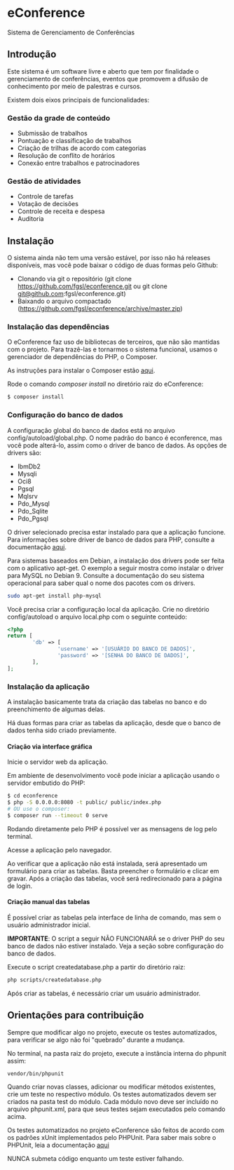 # eConference

Sistema de Gerenciamento de Conferências

## Introdução

Este sistema é um software livre e aberto que tem por finalidade o gerenciamento de conferências, eventos que promovem a difusão de conhecimento por meio de palestras e cursos.

Existem dois eixos principais de funcionalidades:

### Gestão da grade de conteúdo

* Submissão de trabalhos
* Pontuação e classificação de trabalhos
* Criação de trilhas de acordo com categorias
* Resolução de conflito de horários
* Conexão entre trabalhos e patrocinadores

### Gestão de atividades

* Controle de tarefas
* Votação de decisões
* Controle de receita e despesa
* Auditoria

## Instalação

O sistema ainda não tem uma versão estável, por isso não há releases disponíveis, mas você pode baixar o código de duas formas pelo Github:

* Clonando via git o repositório (git clone https://github.com/fgsl/econference.git ou git clone git@github.com:fgsl/econference.git)
* Baixando o arquivo compactado (https://github.com/fgsl/econference/archive/master.zip)

### Instalação das dependências

O eConference faz uso de bibliotecas de terceiros, que não são mantidas com o projeto. Para trazê-las e tornarmos o sistema funcional, usamos o gerenciador de dependências do PHP, o Composer.

As instruções para instalar o Composer estão [aqui](https://getcomposer.org/download).

Rode o comando *composer install* no diretório raiz do eConference:

```bash
$ composer install
```

### Configuração do banco de dados

A configuração global do banco de dados está no arquivo config/autoload/global.php. O nome padrão do banco é econference, mas você pode alterá-lo, assim como o driver de banco de dados. As opções de drivers são: 

* IbmDb2
* Mysqli
* Oci8
* Pgsql
* Mqlsrv
* Pdo_Mysql
* Pdo_Sqlite
* Pdo_Pgsql 

O driver selecionado precisa estar instalado para que a aplicação funcione. Para informações sobre driver de banco de dados para PHP, consulte a documentação [aqui](http://php.net/manual/pt_BR/refs.database.php).

Para sistemas baseados em Debian, a instalação dos drivers pode ser feita com o aplicativo apt-get. O exemplo a seguir mostra como instalar o driver para MySQL no Debian 9. Consulte a documentação do seu sistema operacional para saber qual o nome dos pacotes com os drivers.

```bash
sudo apt-get install php-mysql
```

Você precisa criar a configuração local da aplicação. Crie no diretório config/autoload o arquivo local.php com o seguinte conteúdo:

```php
<?php
return [
		'db' => [
				'username' => '[USUÁRIO DO BANCO DE DADOS]',
				'password' => '[SENHA DO BANCO DE DADOS]',
		],
];

```

### Instalação da aplicação

A instalação basicamente trata da criação das tabelas no banco e do preenchimento de algumas delas.

Há duas formas para criar as tabelas da aplicação, desde que o banco de dados tenha sido criado previamente.

#### Criação via interface gráfica

Inicie o servidor web da aplicação.

Em ambiente de desenvolvimento você pode iniciar a aplicação usando o servidor embutido do PHP:

```bash
$ cd econference
$ php -S 0.0.0.0:8080 -t public/ public/index.php
# OU use o composer:
$ composer run --timeout 0 serve
```

Rodando diretamente pelo PHP é possível ver as mensagens de log pelo terminal.

Acesse a aplicação pelo navegador.

Ao verificar que a aplicação não está instalada, será apresentado um formulário para criar as tabelas.
Basta preencher o formulário e clicar em gravar. Após a criação das tabelas, você será redirecionado para a página de login.

#### Criação manual das tabelas

É possível criar as tabelas pela interface de linha de comando, mas sem o usuário administrador inicial.

**IMPORTANTE**: O script a seguir NÃO FUNCIONARÁ se o driver PHP do seu banco de dados não estiver instalado. Veja a seção sobre configuração do banco de dados.

Execute o script createdatabase.php a partir do diretório raiz:

```bash
php scripts/createdatabase.php
```

Após criar as tabelas, é necessário criar um usuário administrador.

## Orientações para contribuição

Sempre que modificar algo no projeto, execute os testes automatizados, para verificar se algo não foi "quebrado" durante a mudança.

No terminal, na pasta raiz do projeto, execute a instância interna do phpunit assim:

```bash
vendor/bin/phpunit
```

Quando criar novas classes, adicionar ou modificar métodos existentes, crie um teste no respectivo módulo. Os testes automatizados devem ser criados na pasta test do módulo. Cada módulo novo deve ser incluído no arquivo phpunit.xml, para que seus testes sejam executados pelo comando acima.

Os testes automatizados no projeto eConference são feitos de acordo com os padrões xUnit implementados pelo PHPUnit. Para saber mais sobre o PHPUnit, leia a documentação [aqui](https://phpunit.de/manual/current/pt_br/phpunit-book.html)

NUNCA submeta código enquanto um teste estiver falhando.

